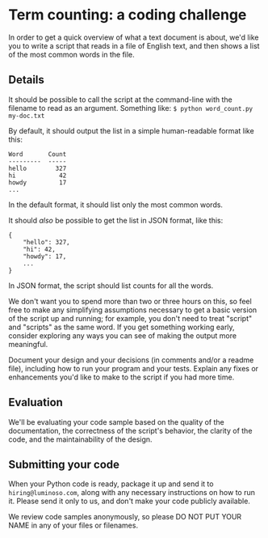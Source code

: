 Term counting: a coding challenge
=================================

In order to get a quick overview of what a text document is about, we'd like
you to write a script that reads in a file of English text, and then shows a
list of the most common words in the file.

Details
-------

It should be possible to call the script at the command-line with the filename
to read as an argument. Something like: `$ python word_count.py my-doc.txt`

By default, it should output the list in a simple human-readable format like
this:
```
Word       Count
---------  -----
hello        327
hi            42
howdy         17
...
```

In the default format, it should list only the most common words.

It should _also_ be possible to get the list in JSON format, like this:
```
{
    "hello": 327,
    "hi": 42,
    "howdy": 17,
    ...
}
```

In JSON format, the script should list counts for all the words.

We don't want you to spend more than two or three hours on this, so feel free
to make any simplifying assumptions necessary to get a basic version of the
script up and running; for example, you don't need to treat "script" and
"scripts" as the same word. If you get something working early, consider
exploring any ways you can see of making the output more meaningful.

Document your design and your decisions (in comments and/or a readme file),
including how to run your program and your tests. Explain any fixes or
enhancements you'd like to make to the script if you had more time.

Evaluation
----------

We'll be evaluating your code sample based on the quality of the documentation,
the correctness of the script's behavior, the clarity of the code, and the
maintainability of the design.

Submitting your code
--------------------

When your Python code is ready, package it up and send it to
`hiring@luminoso.com`, along with any necessary instructions on how to run it.
Please send it only to us, and don't make your code publicly available.

We review code samples anonymously, so please DO NOT PUT YOUR NAME in any of
your files or filenames.
